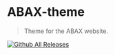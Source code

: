 # ABAX-theme
> Theme for the ABAX website.

[![Github All Releases](https://img.shields.io/github/downloads/manythingsatonce/ABAX-theme/total)]()
